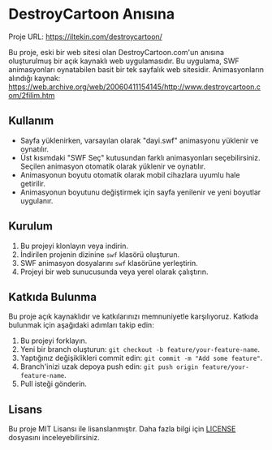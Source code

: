 # DestroyCartoon Anısına

Proje URL:
https://iltekin.com/destroycartoon/

Bu proje, eski bir web sitesi olan DestroyCartoon.com'un anısına oluşturulmuş bir açık kaynaklı web uygulamasıdır. Bu uygulama, SWF animasyonları oynatabilen basit bir tek sayfalık web sitesidir.
Animasyonların alındığı kaynak: https://web.archive.org/web/20060411154145/http://www.destroycartoon.com/2filim.htm

## Kullanım

- Sayfa yüklenirken, varsayılan olarak "dayi.swf" animasyonu yüklenir ve oynatılır.
- Üst kısımdaki "SWF Seç" kutusundan farklı animasyonları seçebilirsiniz. Seçilen animasyon otomatik olarak yüklenir ve oynatılır.
- Animasyonun boyutu otomatik olarak mobil cihazlara uyumlu hale getirilir.
- Animasyonun boyutunu değiştirmek için sayfa yenilenir ve yeni boyutlar uygulanır.

## Kurulum

1. Bu projeyi klonlayın veya indirin.
2. İndirilen projenin dizinine `swf` klasörü oluşturun.
3. SWF animasyon dosyalarını `swf` klasörüne yerleştirin.
4. Projeyi bir web sunucusunda veya yerel olarak çalıştırın.

## Katkıda Bulunma

Bu proje açık kaynaklıdır ve katkılarınızı memnuniyetle karşılıyoruz. Katkıda bulunmak için aşağıdaki adımları takip edin:

1. Bu projeyi forklayın.
2. Yeni bir branch oluşturun: `git checkout -b feature/your-feature-name`.
3. Yaptığınız değişiklikleri commit edin: `git commit -m "Add some feature"`.
4. Branch'inizi uzak depoya push edin: `git push origin feature/your-feature-name`.
5. Pull isteği gönderin.

## Lisans

Bu proje MIT Lisansı ile lisanslanmıştır. Daha fazla bilgi için [LICENSE](LICENSE) dosyasını inceleyebilirsiniz.